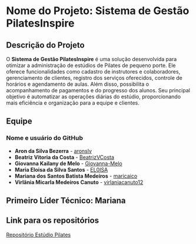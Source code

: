 # Nome do Projeto: **Sistema de Gestão PilatesInspire**

## Descrição do Projeto  
  
O **Sistema de Gestão PilatesInspire** é uma solução desenvolvida para otimizar a administração de estúdios de Pilates de pequeno porte. Ele oferece funcionalidades como cadastro de instrutores e colaboradores, gerenciamento de clientes, registro dos serviços oferecidos, controle de horários e agendamento de aulas. Além disso, possibilita o acompanhamento de pagamentos e do progresso dos alunos. Seu principal objetivo é automatizar as operações diárias do estúdio, proporcionando mais eficiência e organização para a equipe e clientes.  

## Equipe  

### Nome e usuário do GitHub  
- **Aron da Silva Bezerra** - [aronslv](https://github.com/aronslv)
- **Beatriz Vitoria da Costa** - [BeatrizVCosta](https://github.com/BeatrizVCosta)
- **Giovanna Kailany de Melo** - [Giovanna-Melo](https://github.com/Giovanna-Melo) 
- **Maria Eloisa da Silva Santos** - [EL0ISA](https://github.com/EL0ISA) 
- **Mariana dos Santos Batista Medeiros** - [maricaico](https://github.com/maricaico) 
- **Virlânia Micarla Medeiros Canuto** - [virlaniacanuto12](https://github.com/virlaniacanuto12)

## Primeiro Líder Técnico: Mariana
  

## Link para os repositórios  
[Repositório Estúdio Pilates](https://github.com/EL0ISA/estudio_pilates)